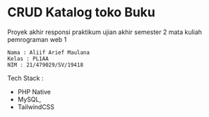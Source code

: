 # CRUD Katalog toko Buku 

Proyek akhir responsi praktikum ujian akhir semester 2 mata kuliah pemrograman web 1

```
Nama : Aliif Arief Maulana
Kelas : PL1AA
NIM : 21/479029/SV/19418
```

Tech Stack : 

- PHP Native 
- MySQL, 
- TailwindCSS
